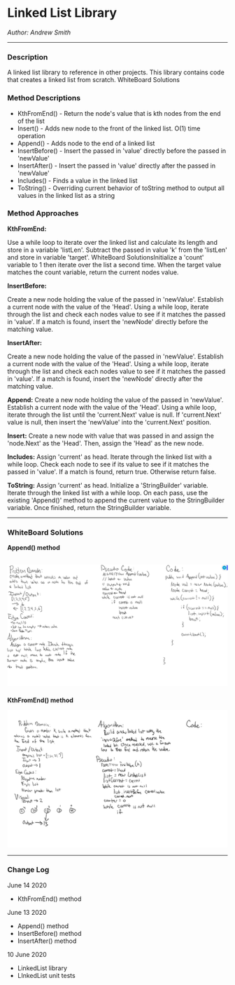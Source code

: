 # Linked List Library

*Author: Andrew Smith*

---
### Description

A linked list library to reference in other projects. This library contains code
that creates a linked list from scratch. WhiteBoard Solutions
### Method Descriptions
* KthFromEnd() - Return the node's value that is kth nodes from the end of the list
* Insert() - Adds new node to the front of the linked list. O(1) time operation
* Append() - Adds node to the end of a linked list
* InsertBefore() - Insert the passed in 'value' directly before the passed in 'newValue'
* InsertAfter() - Insert the passed in 'value' directly after the passed in 'newValue'
* Includes() - Finds a value in the linked list
* ToString() - Overriding current behavior of toString method to output all values in the linked list as a string

### Method Approaches
**KthFromEnd:**

Use a while loop to iterate over the linked list and calculate its length and store in a variable
'listLen'. Subtract the passed in value 'k' from the 'listLen' and store in variable 'target'. WhiteBoard SolutionsInitialize a 'count' variable to 1 then iterate over the list a second time. When the target
value matches the count variable, return the current nodes value.

**InsertBefore:**

Create a new node holding the value of the passed in 'newValue'. Establish a current node with the value
of the 'Head'. Using a while loop, iterate through the list and check each nodes value to see if it
matches the passed in 'value'. If a match is found, insert the 'newNode' directly before the matching
value. 

**InsertAfter:**

Create a new node holding the value of the passed in 'newValue'. Establish a current node with the value
of the 'Head'. Using a while loop, iterate through the list and check each nodes value to see if it
matches the passed in 'value'. If a match is found, insert the 'newNode' directly after the matching
value.

**Append:**
Create a new node holding the value of the passed in 'newValue'. Establish a current node with the value
of the 'Head'. Using a while loop, iterate through the list until the 'current.Next' value is null. If
'current.Next' value is null, then insert the 'newValue' into the 'current.Next' position.

**Insert:**
Create a new node with value that was passed in and assign the 'node.Next' as the 'Head'. Then, assign the 'Head'
as the new node.

**Includes:**
Assign 'current' as head. Iterate through the linked list with a while loop. Check each node to see if its value
to see if it matches the passed in 'value'. If a match is found, return true. Otherwise return false.

**ToString:**
Assign 'current' as head. Initialize a 'StringBuilder' variable. Iterate through the linked list with a while loop.
On each pass, use the existing 'Append()' method to append the current value to the StringBuilder variable. Once
finished, return the StringBuilder variable.

---
### WhiteBoard Solutions

**Append() method**

![whiteboard image](../../assets/linkedListWB.jpg)
---
**KthFromEnd() method**

![whiteboard image](../../assets/KthFromEndWB.jpg)

---
### Change Log

June 14 2020
* KthFromEnd() method

June 13 2020
* Append() method
* InsertBefore() method
* InsertAfter() method

10 June 2020
  * LinkedList library
  * LInkedList unit tests
